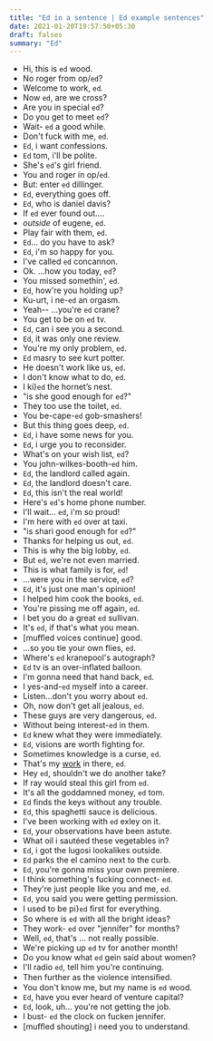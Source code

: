 ```yaml
---
title: "Ed in a sentence | Ed example sentences"
date: 2021-01-20T19:57:50+05:30
draft: falses
summary: "Ed"
---
```

- Hi, this is `ed` wood.
- No roger from op/`ed`?
- Welcome to work, `ed`.
- Now `ed`, are we cross?
- Are you in special `ed`?
- Do you get to meet `ed`?
- Wait- `ed` a good while.
- Don't fuck with me, `ed`.
- `Ed`, i want confessions.
- `Ed` tom, i'll be polite.
- She's `ed`'s girl friend.
- You and roger in op/`ed`.
- But: enter `ed` dillinger.
- `Ed`, everything goes off.
- `Ed`, who is daniel davis?
- If `ed` ever found out....
- *outside* of eugene, `ed`.
- Play fair with them, `ed`.
- `Ed`... do you have to ask?
- `Ed`, i'm so happy for you.
- I've called `ed` concannon.
- Ok. ...how you today, `ed`?
- You missed somethin', `ed`.
- `Ed`, how're you holding up?
- Ku-urt, i ne-`ed` an orgasm.
- Yeah-- ...you're `ed` crane?
- You get to be on `ed` tv.
- `Ed`, can i see you a second.
- `Ed`, it was only one review.
- You're my only problem, `ed`.
- `Ed` masry to see kurt potter.
- He doesn't work like us, `ed`.
- I don't know what to do, `ed`.
- I ki`ed` the hornet’s nest.
- "is she good enough for `ed`?"
- They too use the toilet, `ed`.
- You be-cape-`ed` gob-smashers!
- But this thing goes deep, `ed`.
- `Ed`, i have some news for you.
- `Ed`, i urge you to reconsider.
- What's on your wish list, `ed`?
- You john-wilkes-booth-`ed` him.
- `Ed`, the landlord called again.
- `Ed`, the landlord doesn't care.
- `Ed`, this isn't the real world!
- Here's `ed`'s home phone number.
- I'll wait... `ed`, i'm so proud!
- I'm here with `ed` over at taxi.
- "is shari good enough for `ed`?"
- Thanks for helping us out, `ed`.
- This is why the big lobby, `ed`.
- But `ed`, we're not even married.
- This is what family is for, `ed`!
- ...were you in the service, `ed`?
- `Ed`, it's just one man's opinion!
- I helped him cook the books, `ed`.
- You're pissing me off again, `ed`.
- I bet you do a great `ed` sullivan.
- It's `ed`, if that's what you mean.
- [muﬄed voices continue] good.
- ...so you tie your own flies, `ed`.
- Where's `ed` kranepool's autograph?
- `Ed` tv is an over-inflated balloon.
- I'm gonna need that hand back, `ed`.
- I yes-and-`ed` myself into a career.
- Listen...don't you worry about `ed`.
- Oh, now don't get all jealous, `ed`.
- These guys are very dangerous, `ed`.
- Without being interest-`ed` in them.
- `Ed` knew what they were immediately.
- `Ed`, visions are worth fighting for.
- Sometimes knowledge is a curse, `ed`.
- That's my <u>work</u> in there, `ed`.
- Hey `ed`, shouldn't we do another take?
- If ray would steal this girl from `ed`.
- It's all the goddamned money, `ed` tom.
- `Ed` finds the keys without any trouble.
- `Ed`, this spaghetti sauce is delicious.
- I've been working with `ed` exley on it.
- `Ed`, your observations have been astute.
- What oil i sautéed these vegetables in?
- `Ed`, i got the lugosi lookalikes outside.
- `Ed` parks the el camino next to the curb.
- `Ed`, you're gonna miss your own premiere.
- I think something's fucking connect- `ed`.
- They're just people like you and me, `ed`.
- `Ed`, you said you were getting permission.
- I used to be pi`ed` ﬁrst for everything.
- So where is `ed` with all the bright ideas?
- They work- `ed` over "jennifer" for months?
- Well, `ed`, that's ... not really possible.
- We're picking up `ed` tv for another month!
- Do you know what `ed` gein said about women?
- I'll radio `ed`, tell him you're continuing.
- Then further as the violence intensiﬁed.
- You don't know me, but my name is `ed` wood.
- `Ed`, have you ever heard of venture capital?
- `Ed`, look, uh... you're not getting the job.
- I bust- `ed` the clock on fucken jennifer.
- [muﬄed shouting] i need you to understand.
                 
